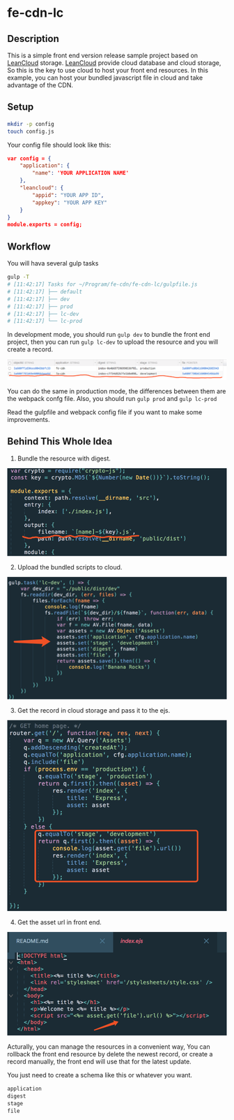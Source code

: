 # fe-cdn-lc

## Description

This is a simple front end version release sample project based on [LeanCloud](https://leancloud.cn) storage. [LeanCloud](https://leancloud.cn) provide cloud database and cloud storage, So this is the key to use cloud to host your front end resources. 
In this example, you can host your bundled javascript file in cloud and take advantage of the CDN.

## Setup

```bash
mkdir -p config
touch config.js
```

Your config file should look like this: 

```json
var config = {
    "application": {
        "name": 'YOUR APPLICATION NAME'
    },
    "leancloud": {
        "appid": "YOUR APP ID",
        "appkey": "YOUR APP KEY"
    }
}
module.exports = config;
```

## Workflow

You will hava several gulp tasks

```bash
gulp -T
# [11:42:17] Tasks for ~/Program/fe-cdn/fe-cdn-lc/gulpfile.js
# [11:42:17] ├── default
# [11:42:17] ├── dev
# [11:42:17] ├── prod
# [11:42:17] ├── lc-dev
# [11:42:17] └── lc-prod
```

In development mode, you should run `gulp dev` to bundle the front end project, then you can run `gulp lc-dev` to upload the resource and you will create a record.

![Screenshot](images/WX20180118-114422.png?raw=true "Screenshot")

You can do the same in production mode, the differences between them are the webpack confg file. Also, you should run `gulp prod` and `gulp lc-prod`

Read the gulpfile and webpack config file if you want to make some improvements.

## Behind This Whole Idea

1. Bundle the resource with digest.

![Screenshot](images/WX20180118-115318@2x.png?raw=true "Screenshot")

2. Upload the bundled scripts to cloud.

![Screenshot](images/WX20180118-115342@2x.png?raw=true "Screenshot")

3. Get the record in cloud storage and pass it to the ejs.

![Screenshot](images/WX20180118-115411@2x.png?raw=true "Screenshot")

4. Get the asset url in front end.

![Screenshot](images/WX20180118-115426@2x.png?raw=true "Screenshot")

Acturally, you can manage the resources in a convenient way, You can rollback the front end resource by delete the newest record, or create a record manually, the front end will use that for the latest update.

You just need to create a schema like this or whatever you want.

```txt
application
digest
stage
file
```

